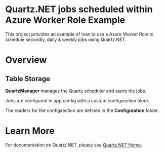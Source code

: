 # Quartz.NET jobs scheduled within Azure Worker Role Example

This project provides an example of how to use a Azure Worker Role to schedule secondly, daily & weekly jobs using  Quartz.NET.

# Overview
## Table Storage

**QuartzManager** manages the Quartz scheduler and starts the jobs.

Jobs are configured in app.config with a custom configsection block.

The readers for the configsection are defined in the **Configuration** folder.


# Learn More

For documentation on Quartz.NET, please see [Quartz.NET Home](http://quartznet.sourceforge.net/).